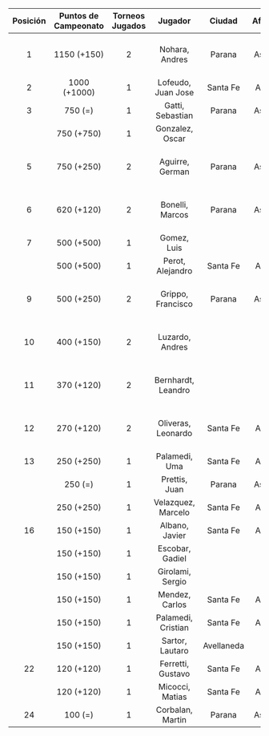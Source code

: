 |  Posición  |  Puntos de Campeonato  |  Torneos Jugados  |      Jugador       |   Ciudad   |  Afiliación  |     Puntos sumados     |
|:----------:|:----------------------:|:-----------------:|:------------------:|:----------:|:------------:|:----------------------:|
|     1      |      1150 (+150)       |         2         |   Nohara, Andres   |   Parana   |   Aspatem    | 1000 (T01) + 150 (T02) |
|     2      |      1000 (+1000)      |         1         | Lofeudo, Juan Jose |  Santa Fe  |   AteMeLi    |       1000 (T02)       |
|     3      |        750 (=)         |         1         |  Gatti, Sebastian  |   Parana   |   Aspatem    |       750 (T01)        |
|            |       750 (+750)       |         1         |  Gonzalez, Oscar   |            |              |       750 (T02)        |
|     5      |       750 (+250)       |         2         |  Aguirre, German   |   Parana   |   Aspatem    | 500 (T01) + 250 (T02)  |
|     6      |       620 (+120)       |         2         |  Bonelli, Marcos   |   Parana   |   Aspatem    | 500 (T01) + 120 (T02)  |
|     7      |       500 (+500)       |         1         |    Gomez, Luis     |            |              |       500 (T02)        |
|            |       500 (+500)       |         1         |  Perot, Alejandro  |  Santa Fe  |   AteMeLi    |       500 (T02)        |
|     9      |       500 (+250)       |         2         | Grippo, Francisco  |   Parana   |   Aspatem    | 250 (T02) + 250 (T01)  |
|     10     |       400 (+150)       |         2         |  Luzardo, Andres   |            |              | 250 (T01) + 150 (T02)  |
|     11     |       370 (+120)       |         2         | Bernhardt, Leandro |            |              | 250 (T01) + 120 (T02)  |
|     12     |       270 (+120)       |         2         | Oliveras, Leonardo |  Santa Fe  |   AteMeLi    | 150 (T01) + 120 (T02)  |
|     13     |       250 (+250)       |         1         |   Palamedi, Uma    |  Santa Fe  |   AteMeLi    |       250 (T02)        |
|            |        250 (=)         |         1         |   Prettis, Juan    |   Parana   |   Aspatem    |       250 (T01)        |
|            |       250 (+250)       |         1         | Velazquez, Marcelo |  Santa Fe  |   AteMeLi    |       250 (T02)        |
|     16     |       150 (+150)       |         1         |   Albano, Javier   |  Santa Fe  |   AteMeLi    |       150 (T02)        |
|            |       150 (+150)       |         1         |  Escobar, Gadiel   |            |              |       150 (T02)        |
|            |       150 (+150)       |         1         |  Girolami, Sergio  |            |              |       150 (T02)        |
|            |       150 (+150)       |         1         |   Mendez, Carlos   |  Santa Fe  |   AteMeLi    |       150 (T02)        |
|            |       150 (+150)       |         1         | Palamedi, Cristian |  Santa Fe  |   AteMeLi    |       150 (T02)        |
|            |       150 (+150)       |         1         |  Sartor, Lautaro   | Avellaneda |              |       150 (T02)        |
|     22     |       120 (+120)       |         1         | Ferretti, Gustavo  |  Santa Fe  |   AteMeLi    |       120 (T02)        |
|            |       120 (+120)       |         1         |  Micocci, Matias   |  Santa Fe  |   AteMeLi    |       120 (T02)        |
|     24     |        100 (=)         |         1         |  Corbalan, Martin  |   Parana   |   Aspatem    |       100 (T01)        |